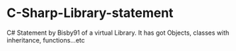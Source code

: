# C-Sharp-Library-statement
C# Statement by Bisby91 of a virtual Library. It has got Objects, classes with inheritance, functions...etc
